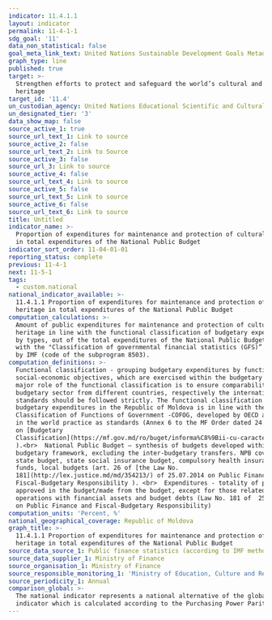 ```yaml
---
indicator: 11.4.1.1
layout: indicator
permalink: 11-4-1-1
sdg_goal: '11'
data_non_statistical: false
goal_meta_link_text: United Nations Sustainable Development Goals Metadata (PDF 4.0 MB)
graph_type: line
published: true
target: >-
  Strengthen efforts to protect and safeguard the world’s cultural and natural
  heritage
target_id: '11.4'
un_custodian_agency: United Nations Educational Scientific and Cultural Organization (UNESCO)
un_designated_tier: '3'
data_show_map: false
source_active_1: true
source_url_text_1: Link to source
source_active_2: false
source_url_text_2: Link to Source
source_active_3: false
source_url_3: Link to source
source_active_4: false
source_url_text_4: Link to source
source_active_5: false
source_url_text_5: Link to source
source_active_6: false
source_url_text_6: Link to source
title: Untitled
indicator_name: >-
  Proportion of expenditures for maintenance and protection of cultural heritage
  in total expenditures of the National Public Budget
indicator_sort_order: 11-04-01-01
reporting_status: complete
previous: 11-4-1
next: 11-5-1
tags:
  - custom.national
national_indicator_available: >-
  11.4.1.1 Proportion of expenditures for maintenance and protection of cultural
  heritage in total expenditures of the National Public Budget
computation_calculations: >-
  Amount of public expenditures for maintenance and protection of cultural
  heritage in line with the functional classification of budgetary expenditures
  by types, out of the total expenditures of the National Public Budget, in line
  with the "Classification of governmental financial statistics (GFS)” developed
  by IMF (code of the subprogram 8503).
computation_definitions: >-
  Functional classification - grouping budgetary expenditures by functions and
  social-economic objectives, which are exercised within the budgetary sector. A
  major role of the functional classification is to ensure comparability of the
  budgetary sector from different countries, respectively the international
  standards should be followed strictly. The functional classification of the
  budgetary expenditures in the Republic of Moldova is in line with the
  Classification of Functions of Government -COFOG, developed by OECD and used
  in the world practice as standards (Annex 6 to the MF Order dated 24.12.2015
  on [Budgetary
  Classification](https://mf.gov.md/ro/buget/informa%C8%9Bii-cu-caracter-metodologic/clasifica%C8%9Bia-bugetar%C4%83)
  ).<br>  National Public Budget – synthesis of budgets developed within the
  budgetary framework, excluding the inter-budgetary transfers. NPB covers:
  state budget, state social insurance budget, compulsory health insurance
  funds, local budgets (art. 26 of [the Law No.
  181](http://lex.justice.md/md/354213/) of 25.07.2014 on Public Finance and
  Fiscal-Budgetary Responsibility ). <br>  Expenditures - totality of payments
  approved in the budget/made from the budget, except for those related to
  operations with financial assets and budget debts (Law No. 181 of  25.07.2014
  on Public Finance and Fiscal-Budgetary Responsibility)
computation_units: 'Percent, %'
national_geographical_coverage: Republic of Moldova
graph_title: >-
  11.4.1.1 Proportion of expenditures for maintenance and protection of cultural
  heritage in total expenditures of the National Public Budget
source_data_source_1: Public finance statistics (according to IMF methodology)
source_data_supplier_1: Ministry of Finance
source_organisation_1: Ministry of Finance
source_responsible_monitoring_1: 'Ministry of Education, Culture and Research'
source_periodicity_1: Annual
comparison_global: >-
  The national indicator represents a national alternative of the global
  indicator which is calculated according to the Purchasing Power Parity (PPP)
---
```

